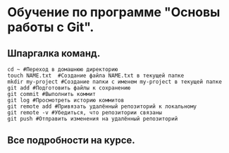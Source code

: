 # Обучение по программе "Основы работы с Git".
## Шпаргалка команд.

```
cd ~ #Переход в домашнюю директорию
touch NAME.txt  #Создание файла NAME.txt в текущей папке
mkdir my-project #Создание папки с именем my-project в текущей папке
git add #Подготовить файлы к сохранению
git commit #Выполнить коммит
git log #Просмотреть историю коммитов
git remote add #Привязать удалённый репозиторий к локальному
git remote -v #Убедиться, что репозитории связаны
git push #Отправить изменения на удалённый репозиторий
```
## Все подробности на курсе.

